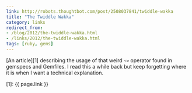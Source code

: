 ```yaml
---
link: http://robots.thoughtbot.com/post/2508037841/twiddle-wakka
title: "The Twiddle Wakka"
category: links
redirect_from:
- /blog/2012/the-twiddle-wakka.html
- /links/2012/the-twiddle-wakka.html
tags: [ruby, gems]
---
```


[An article][1] describing the usage of that weird `~>` operator found in
gemspecs and Gemfiles. I read this a while back but keep forgetting where it
is when I want a technical explanation.

[1]: {{ page.link }}
